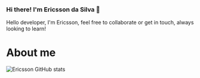 ### Hi there! I'm Ericsson da Silva 👋

Hello developer, I'm Ericsson, feel free to collaborate or get in touch, always looking to learn!

# About me

![Ericsson GitHub stats](https://github-readme-stats.vercel.app/api?username=EricssonDaSilva-code&show_icons=true&theme=radical)
